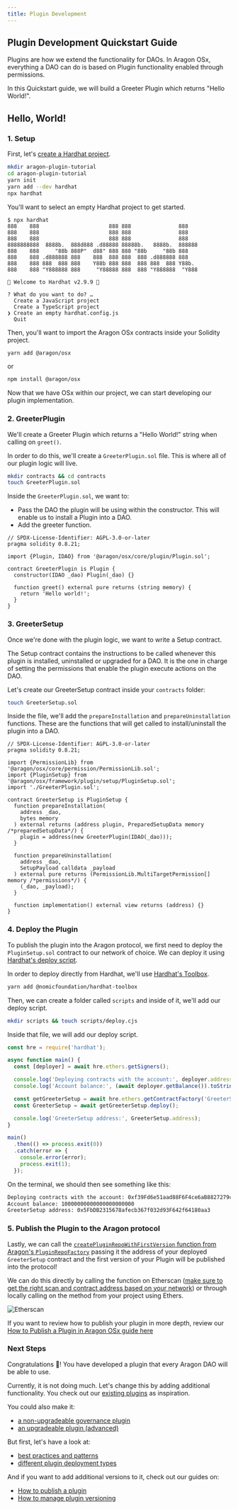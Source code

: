 ```yaml
---
title: Plugin Development
---
```


## Plugin Development Quickstart Guide

Plugins are how we extend the functionality for DAOs. In Aragon OSx, everything a DAO can do is based on Plugin functionality enabled through permissions.

In this Quickstart guide, we will build a Greeter Plugin which returns "Hello World!".

## Hello, World!

### 1. Setup

First, let's [create a Hardhat project](https://hardhat.org/tutorial/creating-a-new-hardhat-project).

```bash
mkdir aragon-plugin-tutorial
cd aragon-plugin-tutorial
yarn init
yarn add --dev hardhat
npx hardhat
```

You'll want to select an empty Hardhat project to get started.

```
$ npx hardhat
888    888                      888 888               888
888    888                      888 888               888
888    888                      888 888               888
8888888888  8888b.  888d888 .d88888 88888b.   8888b.  888888
888    888     "88b 888P"  d88" 888 888 "88b     "88b 888
888    888 .d888888 888    888  888 888  888 .d888888 888
888    888 888  888 888    Y88b 888 888  888 888  888 Y88b.
888    888 "Y888888 888     "Y88888 888  888 "Y888888  "Y888

👷 Welcome to Hardhat v2.9.9 👷‍

? What do you want to do? …
  Create a JavaScript project
  Create a TypeScript project
❯ Create an empty hardhat.config.js
  Quit
```

Then, you'll want to import the Aragon OSx contracts inside your Solidity project.

```bash
yarn add @aragon/osx
```

or

```bash
npm install @aragon/osx
```

Now that we have OSx within our project, we can start developing our plugin implementation.

### 2. GreeterPlugin

We'll create a Greeter Plugin which returns a "Hello World!" string when calling on `greet()`.

In order to do this, we'll create a `GreeterPlugin.sol` file. This is where all of our plugin logic will live.

```bash
mkdir contracts && cd contracts
touch GreeterPlugin.sol
```

Inside the `GreeterPlugin.sol`, we want to:

- Pass the DAO the plugin will be using within the constructor. This will enable us to install a Plugin into a DAO.
- Add the greeter function.

```solidity
// SPDX-License-Identifier: AGPL-3.0-or-later
pragma solidity 0.8.21;

import {Plugin, IDAO} from '@aragon/osx/core/plugin/Plugin.sol';

contract GreeterPlugin is Plugin {
  constructor(IDAO _dao) Plugin(_dao) {}

  function greet() external pure returns (string memory) {
    return 'Hello world!';
  }
}
```

### 3. GreeterSetup

Once we're done with the plugin logic, we want to write a Setup contract.

The Setup contract contains the instructions to be called whenever this plugin is installed, uninstalled or upgraded for a DAO. It is the one in charge of setting the permissions that enable the plugin execute actions on the DAO.

Let's create our GreeterSetup contract inside your `contracts` folder:

```bash
touch GreeterSetup.sol
```

Inside the file, we'll add the `prepareInstallation` and `prepareUninstallation` functions. These are the functions that will get called to install/uninstall the plugin into a DAO.

```solidity
// SPDX-License-Identifier: AGPL-3.0-or-later
pragma solidity 0.8.21;

import {PermissionLib} from '@aragon/osx/core/permission/PermissionLib.sol';
import {PluginSetup} from '@aragon/osx/framework/plugin/setup/PluginSetup.sol';
import './GreeterPlugin.sol';

contract GreeterSetup is PluginSetup {
  function prepareInstallation(
    address _dao,
    bytes memory
  ) external returns (address plugin, PreparedSetupData memory /*preparedSetupData*/) {
    plugin = address(new GreeterPlugin(IDAO(_dao)));
  }

  function prepareUninstallation(
    address _dao,
    SetupPayload calldata _payload
  ) external pure returns (PermissionLib.MultiTargetPermission[] memory /*permissions*/) {
    (_dao, _payload);
  }

  function implementation() external view returns (address) {}
}
```

### 4. Deploy the Plugin

To publish the plugin into the Aragon protocol, we first need to deploy the `PluginSetup.sol` contract to our network of choice. We can deploy it using [Hardhat's deploy script](https://hardhat.org/tutorial/deploying-to-a-live-network).

In order to deploy directly from Hardhat, we'll use [Hardhat's Toolbox](https://hardhat.org/hardhat-runner/plugins/nomicfoundation-hardhat-toolbox).

```bash
yarn add @nomicfoundation/hardhat-toolbox
```

Then, we can create a folder called `scripts` and inside of it, we'll add our deploy script.

```bash
mkdir scripts && touch scripts/deploy.cjs
```

Inside that file, we will add our deploy script.

```js
const hre = require('hardhat');

async function main() {
  const [deployer] = await hre.ethers.getSigners();

  console.log('Deploying contracts with the account:', deployer.address);
  console.log('Account balance:', (await deployer.getBalance()).toString());

  const getGreeterSetup = await hre.ethers.getContractFactory('GreeterSetup');
  const GreeterSetup = await getGreeterSetup.deploy();

  console.log('GreeterSetup address:', GreeterSetup.address);
}

main()
  .then(() => process.exit(0))
  .catch(error => {
    console.error(error);
    process.exit(1);
  });
```

On the terminal, we should then see something like this:

```bash
Deploying contracts with the account: 0xf39Fd6e51aad88F6F4ce6aB8827279cffFb92266
Account balance: 10000000000000000000000
GreeterSetup address: 0x5FbDB2315678afecb367f032d93F642f64180aa3
```

### 5. Publish the Plugin to the Aragon protocol

Lastly, we can call the [`createPluginRepoWithFirstVersion` function from Aragon's `PluginRepoFactory`](../../03-reference-guide/framework/plugin/repo/PluginRepoFactory.md) passing it the address of your deployed `GreeterSetup` contract and the first version of your Plugin will be published into the protocol!

We can do this directly by calling the function on Etherscan ([make sure to get the right scan and contract address based on your network](https://github.com/aragon/osx-commons/tree/develop/configs/src/deployments/json)) or through locally calling on the method from your project using Ethers.

![Etherscan](https://res.cloudinary.com/dacofvu8m/image/upload/v1682466427/Screen_Shot_2023-04-25_at_19.46.58_nlo9p1.png)

If you want to review how to publish your plugin in more depth, review our [How to Publish a Plugin in Aragon OSx guide here](./07-publication//index.md)

### Next Steps

Congratulations 🎉! You have developed a plugin that every Aragon DAO will be able to use.

Currently, it is not doing much. Let's change this by adding additional functionality. You check out our [existing plugins](https://github.com/aragon/osx/tree/develop/packages/contracts/src/plugins) as inspiration.

You could also make it:

- [a non-upgradeable governance plugin](./03-non-upgradeable-plugin/index.md)
- [an upgradeable plugin (advanced)](./04-upgradeable-plugin/index.md)

But first, let's have a look at:

- [best practices and patterns](./01-best-practices.md)
- [different plugin deployment types](./02-plugin-types.md)

And if you want to add additional versions to it, check out our guides on:

- [How to publish a plugin](./07-publication/index.md)
- [How to manage plugin versioning](./07-publication/01-versioning.md)
